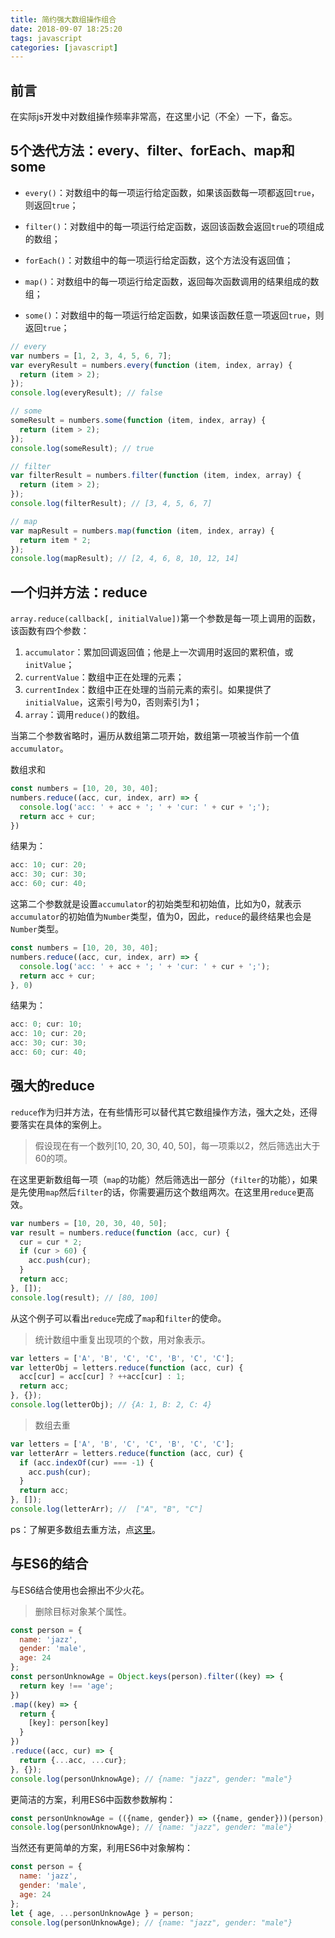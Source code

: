```yaml
---
title: 简约强大数组操作组合
date: 2018-09-07 18:25:20
tags: javascript
categories: [javascript]
---
```


## 前言

在实际js开发中对数组操作频率非常高，在这里小记（不全）一下，备忘。

## 5个迭代方法：every、filter、forEach、map和some

- `every()`：对数组中的每一项运行给定函数，如果该函数每一项都返回`true`，则返回`true`；

- `filter()`：对数组中的每一项运行给定函数，返回该函数会返回`true`的项组成的数组；

- `forEach()`：对数组中的每一项运行给定函数，这个方法没有返回值；

- `map()`：对数组中的每一项运行给定函数，返回每次函数调用的结果组成的数组；

- `some()`：对数组中的每一项运行给定函数，如果该函数任意一项返回`true`，则返回`true`；

```js
// every
var numbers = [1, 2, 3, 4, 5, 6, 7];
var everyResult = numbers.every(function (item, index, array) {
  return (item > 2);
});
console.log(everyResult); // false

// some
someResult = numbers.some(function (item, index, array) {
  return (item > 2);
});
console.log(someResult); // true

// filter
var filterResult = numbers.filter(function (item, index, array) {
  return (item > 2);
});
console.log(filterResult); // [3, 4, 5, 6, 7]

// map
var mapResult = numbers.map(function (item, index, array) {
  return item * 2;
});
console.log(mapResult); // [2, 4, 6, 8, 10, 12, 14]
```

## 一个归并方法：reduce

`array.reduce(callback[, initialValue])`第一个参数是每一项上调用的函数，该函数有四个参数：

1. `accumulator`：累加回调返回值；他是上一次调用时返回的累积值，或`initValue`；
2. `currentValue`：数组中正在处理的元素；
3. `currentIndex`：数组中正在处理的当前元素的索引。如果提供了`initialValue`，这索引号为0，否则索引为1；
4. `array`：调用`reduce()`的数组。

当第二个参数省略时，遍历从数组第二项开始，数组第一项被当作前一个值`accumulator`。

数组求和

```js
const numbers = [10, 20, 30, 40];
numbers.reduce((acc, cur, index, arr) => {
  console.log('acc: ' + acc + '; ' + 'cur: ' + cur + ';');
  return acc + cur;
})
```

结果为：

```js
acc: 10; cur: 20;
acc: 30; cur: 30;
acc: 60; cur: 40;
```

这第二个参数就是设置`accumulator`的初始类型和初始值，比如为0，就表示`accumulator`的初始值为`Number`类型，值为0，因此，`reduce`的最终结果也会是`Number`类型。

```js
const numbers = [10, 20, 30, 40];
numbers.reduce((acc, cur, index, arr) => {
  console.log('acc: ' + acc + '; ' + 'cur: ' + cur + ';');
  return acc + cur;
}, 0)
```

结果为：

```js
acc: 0; cur: 10;
acc: 10; cur: 20;
acc: 30; cur: 30;
acc: 60; cur: 40;
```

## 强大的reduce

`reduce`作为归并方法，在有些情形可以替代其它数组操作方法，强大之处，还得要落实在具体的案例上。

> 假设现在有一个数列[10, 20, 30, 40, 50]，每一项乘以2，然后筛选出大于60的项。

在这里更新数组每一项（`map`的功能）然后筛选出一部分（`filter`的功能），如果是先使用`map`然后`filter`的话，你需要遍历这个数组两次。在这里用`reduce`更高效。

```js
var numbers = [10, 20, 30, 40, 50];
var result = numbers.reduce(function (acc, cur) {
  cur = cur * 2;
  if (cur > 60) {
    acc.push(cur);
  }
  return acc;
}, []);
console.log(result); // [80, 100]
```

从这个例子可以看出`reduce`完成了`map`和`filter`的使命。

> 统计数组中重复出现项的个数，用对象表示。

```js
var letters = ['A', 'B', 'C', 'C', 'B', 'C', 'C'];
var letterObj = letters.reduce(function (acc, cur) {
  acc[cur] = acc[cur] ? ++acc[cur] : 1;
  return acc;
}, {});
console.log(letterObj); // {A: 1, B: 2, C: 4}
```

> 数组去重

```js
var letters = ['A', 'B', 'C', 'C', 'B', 'C', 'C'];
var letterArr = letters.reduce(function (acc, cur) {
  if (acc.indexOf(cur) === -1) {
    acc.push(cur);
  }
  return acc;
}, []);
console.log(letterArr); //  ["A", "B", "C"]
```
ps：了解更多数组去重方法，点[这里](https://segmentfault.com/a/1190000016418021)。

## 与ES6的结合

与ES6结合使用也会擦出不少火花。

> 删除目标对象某个属性。

```js
const person = {
  name: 'jazz',
  gender: 'male',
  age: 24
};
const personUnknowAge = Object.keys(person).filter((key) => {
  return key !== 'age';
})
.map((key) => {
  return {
    [key]: person[key]
  }
})
.reduce((acc, cur) => {
  return {...acc, ...cur};
}, {});
console.log(personUnknowAge); // {name: "jazz", gender: "male"}
```

更简洁的方案，利用ES6中函数参数解构：

```js
const personUnknowAge = (({name, gender}) => ({name, gender}))(person);
console.log(personUnknowAge); // {name: "jazz", gender: "male"}
```

当然还有更简单的方案，利用ES6中对象解构：

```js
const person = {
  name: 'jazz',
  gender: 'male',
  age: 24
};
let { age, ...personUnknowAge } = person;
console.log(personUnknowAge); // {name: "jazz", gender: "male"}
```
